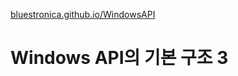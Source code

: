 [bluestronica.github.io/WindowsAPI](https://bluestronica.github.io/WindowsAPI)


# Windows API의 기본 구조 3
